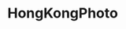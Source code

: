 # HongKongPhoto
<style> body { background-image: url('429EA0F6-F280-4D32-8A09-2B69D351C8CC.jpeg'); background-repeat: no-repeat; background-attachment: fixed; background-size: 100% 100%; } </style> 
